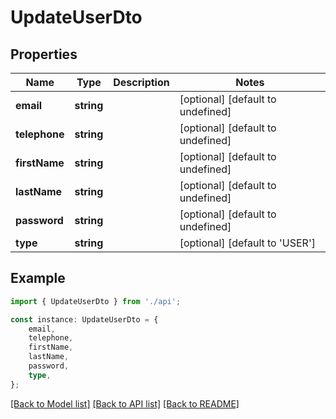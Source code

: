 # UpdateUserDto


## Properties

Name | Type | Description | Notes
------------ | ------------- | ------------- | -------------
**email** | **string** |  | [optional] [default to undefined]
**telephone** | **string** |  | [optional] [default to undefined]
**firstName** | **string** |  | [optional] [default to undefined]
**lastName** | **string** |  | [optional] [default to undefined]
**password** | **string** |  | [optional] [default to undefined]
**type** | **string** |  | [optional] [default to 'USER']

## Example

```typescript
import { UpdateUserDto } from './api';

const instance: UpdateUserDto = {
    email,
    telephone,
    firstName,
    lastName,
    password,
    type,
};
```

[[Back to Model list]](../README.md#documentation-for-models) [[Back to API list]](../README.md#documentation-for-api-endpoints) [[Back to README]](../README.md)
